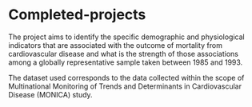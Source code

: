 # Completed-projects
The project aims to identify the specific demographic and physiological indicators that are associated with the outcome of mortality
from cardiovascular disease and what is the strength of those associations among a globally representative sample taken between 1985
and 1993.

The dataset used corresponds to the data collected within the scope of Multinational Monitoring of Trends and Determinants in 
Cardiovascular Disease (MONICA) study.

